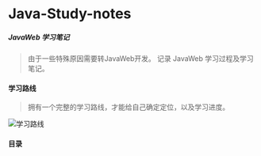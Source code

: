 # Java-Study-notes
##### JavaWeb 学习笔记 

> 由于一些特殊原因需要转JavaWeb开发。
> 记录 JavaWeb 学习过程及学习笔记。

#### 学习路线 

> 拥有一个完整的学习路线，才能给自己确定定位，以及学习进度。

![学习路线](http://wx2.sinaimg.cn/mw690/0060lm7Tly1ftbggww075j31kw5s7hdt.jpg)

#### 目录

